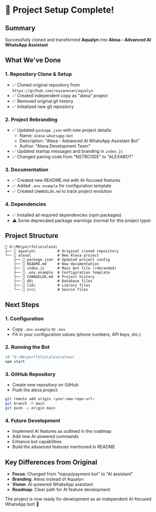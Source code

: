 # 🚀 Project Setup Complete!

## Summary

Successfully cloned and transformed **Aqualyn** into **Alexa - Advanced AI WhatsApp Assistant**

## What We've Done

### 1. Repository Clone & Setup
- ✅ Cloned original repository from `https://github.com/reyvanevan/aqualyn`
- ✅ Created independent copy as "alexa" project
- ✅ Removed original git history
- ✅ Initialized new git repository

### 2. Project Rebranding
- ✅ Updated `package.json` with new project details:
  - Name: `alexa-whatsapp-bot`
  - Description: "Alexa - Advanced AI WhatsApp Assistant Bot"
  - Author: "Alexa Development Team"
- ✅ Updated startup messages and branding in `index.js`
- ✅ Changed pairing code from "NSTRCODE" to "ALEXABOT"

### 3. Documentation
- ✅ Created new README.md with AI-focused features
- ✅ Added `.env.example` for configuration template
- ✅ Created `CHANGELOG.md` to track project evolution

### 4. Dependencies
- ✅ Installed all required dependencies (npm packages)
- ⚠️ Some deprecated package warnings (normal for this project type)

## Project Structure
```
📁 d:\Me\portfolio\alexa\
├── 📁 aqualyn\          # Original cloned repository
└── 📁 alexa\            # New Alexa project
    ├── 📄 package.json  # Updated project config
    ├── 📄 README.md     # New documentation
    ├── 📄 index.js      # Main bot file (rebranded)
    ├── 📄 .env.example  # Configuration template
    ├── 📄 CHANGELOG.md  # Project history
    ├── 📁 db\           # Database files
    ├── 📁 lib\          # Library files
    └── 📁 src\          # Source files
```

## Next Steps

### 1. Configuration
- Copy `.env.example` to `.env`
- Fill in your configuration values (phone numbers, API keys, etc.)

### 2. Running the Bot
```bash
cd "d:\Me\portfolio\alexa\alexa"
npm start
```

### 3. GitHub Repository
- Create new repository on GitHub
- Push the alexa project:
```bash
git remote add origin <your-new-repo-url>
git branch -M main
git push -u origin main
```

### 4. Future Development
- Implement AI features as outlined in the roadmap
- Add new AI-powered commands
- Enhance bot capabilities
- Build the advanced features mentioned in README

## Key Differences from Original
- **Focus**: Changed from "topup/payment bot" to "AI assistant"
- **Branding**: Alexa instead of Aqualyn
- **Vision**: AI-powered WhatsApp assistant
- **Roadmap**: Clear path for AI feature development

The project is now ready for development as an independent AI-focused WhatsApp bot! 🎉
